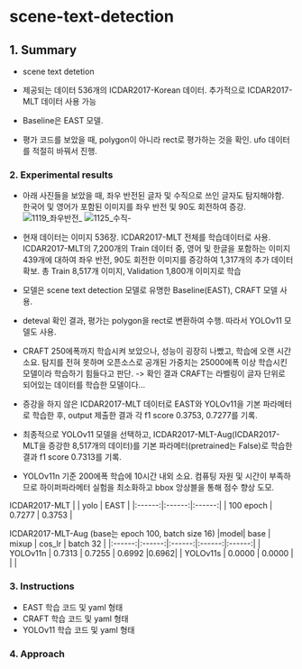# scene-text-detection


## 1. Summary
- scene text detetion
  
- 제공되는 데이터 536개의 ICDAR2017-Korean 데이터. 추가적으로 ICDAR2017-MLT 데이터 사용 가능
  
- Baseline은 EAST 모델.
  
- 평가 코드를 보았을 때, polygon이 아니라 rect로 평가하는 것을 확인. ufo 데이터를 적절히 바꿔서 진행.
  
### 2. Experimental results

- 아래 사진들을 보았을 때, 좌우 반전된 글자 및 수직으로 쓰인 글자도 탐지해야함. 한국어 및 영어가 포함된 이미지를 좌우 반전 및 90도 회전하여 증강.
  ![1119_좌우반전_](https://github.com/user-attachments/assets/7a8c7e42-73e8-4259-a299-df5204013f36)
  ![1125_수직-](https://github.com/user-attachments/assets/03af9419-307d-48f6-8cb5-9e6c3bb6dace)
  
- 현재 데이터는 이미지 536장. ICDAR2017-MLT 전체를 학습데이터로 사용. ICDAR2017-MLT의 7,200개의 Train 데이터 중, 영어 및 한글을 포함하는 이미지 439개에 대하여 좌우 반전, 90도 회전한 이미지를 증강하여 1,317개의 추가 데이터 확보. 총 Train 8,517개 이미지, Validation 1,800개 이미지로 학습
  
- 모델은 scene text detection 모델로 유명한 Baseline(EAST), CRAFT 모델 사용.

- deteval 확인 결과, 평가는 polygon을 rect로 변환하여 수행. 따라서 YOLOv11 모델도 사용.
  
- CRAFT 250에폭까지 학습시켜 보았으나, 성능이 굉장히 나빴고, 학습에 오랜 시간 소요. 탐지를 전혀 못하며 오픈소스로 공개된 가중치는 25000에폭 이상 학습시킨 모델이라 학습하기 힘들다고 판단. -> 확인 결과 CRAFT는 라벨링이 글자 단위로 되어있는 데이터를 학습한 모델이다...

- 증강을 하지 않은 ICDAR2017-MLT 데이터로 EAST와 YOLOv11을 기본 파라메터로 학습한 후, output 제출한 결과 각 f1 score 0.3753, 0.7277를 기록.

- 최종적으로 YOLOv11 모델을 선택하고, ICDAR2017-MLT-Aug(ICDAR2017-MLT을 증강한 8,517개의 데이터)를 기본 파라메터(pretrained는 False)로 학습한 결과 f1 score 0.7313를 기록.
  
- YOLOv11n 기준 200에폭 학습에 10시간 내외 소요. 컴퓨팅 자원 및 시간이 부족하므로 하이퍼파라메터 실험을 최소화하고 bbox 앙상블을 통해 점수 향상 도모.


ICDAR2017-MLT
|    | yolo | EAST  |
|:------:|:------:|:------:|
| 100 epoch | 0.7277 | 0.3753 |

ICDAR2017-MLT-Aug (base는 epoch 100, batch size 16)
|model| base | mixup  | cos_lr | batch 32 |
|:------:|:------:|:------:|:------:|:------:|
| YOLOv11n | 0.7313 | 0.7255 | 0.6992 |0.6962|
| YOLOv11s | 0.0000 | 0.0000 |      |      |

### 3. Instructions
- EAST 학습 코드 및 yaml 형태
- CRAFT 학습 코드 및 yaml 형태
- YOLOv11 학습 코드 및 yaml 형태
### 4. Approach
